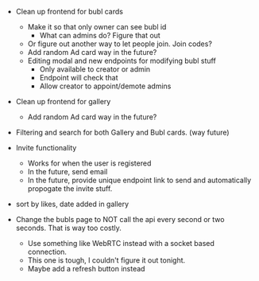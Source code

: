 - Clean up frontend for bubl cards
    - Make it so that only owner can see bubl id
        - What can admins do? Figure that out
    - Or figure out another way to let people join. Join codes?
    - Add random Ad card way in the future?
    - Editing modal and new endpoints for modifying bubl stuff
        - Only available to creator or admin
        - Endpoint will check that
        - Allow creator to appoint/demote admins
- Clean up frontend for gallery
    - Add random Ad card way in the future?

- Filtering and search for both Gallery and Bubl cards. (way future)

- Invite functionality
    - Works for when the user is registered
    - In the future, send email
    - In the future, provide unique endpoint link to send and automatically propogate the invite stuff.
- sort by likes, date added in gallery

- Change the bubls page to NOT call the api every second or two seconds. That is way too costly. 
    - Use something like WebRTC instead with a socket based connection.
    - This one is tough, I couldn't figure it out tonight. 
    - Maybe add a refresh button instead